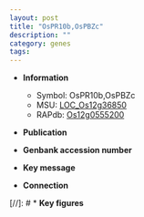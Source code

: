 ```yaml
---
layout: post
title: "OsPR10b,OsPBZc"
description: ""
category: genes
tags: 
---
```


* **Information**  
    + Symbol: OsPR10b,OsPBZc  
    + MSU: [LOC_Os12g36850](http://rice.uga.edu/cgi-bin/ORF_infopage.cgi?orf=LOC_Os12g36850)  
    + RAPdb: [Os12g0555200](http://rapdb.dna.affrc.go.jp/viewer/gbrowse_details/irgsp1?name=Os12g0555200)  

* **Publication**  

* **Genbank accession number**  

* **Key message**  

* **Connection**  

[//]: # * **Key figures**  


